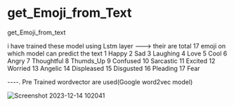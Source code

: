 # get_Emoji_from_Text
 

get_Emoji_from_text


i have trained these model using Lstm layer
---> their are total 17 emoji on which model can predict the text
1 Happy
2 Sad
3 Laughing
4 Love
5 Cool
6 Angry
7 Thoughtful
8 Thumds_Up
9 Confused
10 Sarcastic
11 Excited
12 Worried
13 Angelic
14 Displeased
15 Disgusted
16 Pleading
17 Fear


----. Pre Trained wordvector are used(Google word2vec model)



![Screenshot 2023-12-14 102041](https://github.com/nis12ram/getEmojifromText/assets/145199311/ac20fa00-ac36-48e5-b8db-e5760e50ccb8)

